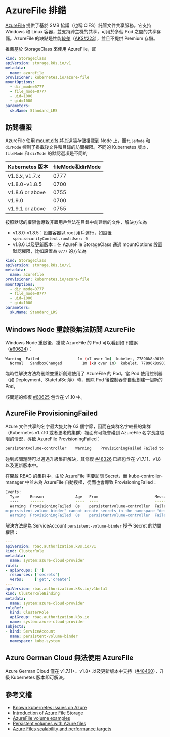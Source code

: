 # AzureFile 排錯

[AzureFile](https://docs.microsoft.com/zh-cn/azure/storage/files/storage-files-introduction) 提供了基於 SMB 協議（也稱 CIFS）託管文件共享服務。它支持 Windows 和 Linux 容器，並支持跨主機的共享，可用於多個 Pod 之間的共享存儲。AzureFile 的缺點是性能[較差](https://docs.microsoft.com/en-us/azure/storage/files/storage-files-scale-targets)（[AKS#223](https://github.com/Azure/AKS/issues/223)），並且不提供 Premium 存儲。

推薦基於 StorageClass 來使用 AzureFile，即

```yaml
kind: StorageClass
apiVersion: storage.k8s.io/v1
metadata:
  name: azurefile
provisioner: kubernetes.io/azure-file
mountOptions:
  - dir_mode=0777
  - file_mode=0777
  - uid=1000
  - gid=1000
parameters:
  skuName: Standard_LRS
```

## 訪問權限

AzureFile 使用 [mount.cifs](https://linux.die.net/man/8/mount.cifs) 將其遠端存儲掛載到 Node 上，而`fileMode` 和 `dirMode` 控制了掛載後文件和目錄的訪問權限。不同的 Kubernetes 版本，`fileMode` 和 `dirMode` 的默認選項是不同的

| Kubernetes 版本 | fileMode和dirMode |
| --------------- | ----------------- |
| v1.6.x, v1.7.x  | 0777              |
| v1.8.0-v1.8.5   | 0700              |
| v1.8.6 or above | 0755              |
| v1.9.0          | 0700              |
| v1.9.1 or above | 0755              |

按照默認的權限會導致非跟用戶無法在目錄中創建新的文件，解決方法為

- v1.8.0-v1.8.5：設置容器以 root 用戶運行，如設置 `spec.securityContext.runAsUser: 0`
- v1.8.6 以及更新版本：在 AzureFile StorageClass 通過 mountOptions 設置默認權限，比如設置為 `0777` 的方法為

```yaml
kind: StorageClass
apiVersion: storage.k8s.io/v1
metadata:
  name: azurefile
provisioner: kubernetes.io/azure-file
mountOptions:
  - dir_mode=0777
  - file_mode=0777
  - uid=1000
  - gid=1000
parameters:
  skuName: Standard_LRS
```

## Windows Node 重啟後無法訪問 AzureFile

Windows Node 重啟後，掛載 AzureFile 的 Pod 可以看到如下錯誤（[#60624](https://github.com/kubernetes/kubernetes/issues/60624)）：

```sh
Warning  Failed                 1m (x7 over 1m)  kubelet, 77890k8s9010  Error: Error response from daemon: invalid bind mount spec "c:\\var\\lib\\kubelet\\pods\\07251c5c-1cfc-11e8-8f70-000d3afd4b43\\volumes\\kubernetes.io~azure-file\\pvc-fb6159f6-1cfb-11e8-8f70-000d3afd4b43:c:/mnt/azure": invalid volume specification: 'c:\var\lib\kubelet\pods\07251c5c-1cfc-11e8-8f70-000d3afd4b43\volumes\kubernetes.io~azure-file\pvc-fb6159f6-1cfb-11e8-8f70-000d3afd4b43:c:/mnt/azure': invalid mount config for type "bind": bind source path does not exist
  Normal   SandboxChanged         1m (x8 over 1m)  kubelet, 77890k8s9010  Pod sandbox changed, it will be killed and re-created.
```

臨時性解決方法為刪除並重新創建使用了 AzureFile 的 Pod。當 Pod 使用控制器（如 Deployment、StatefulSet等）時，刪除 Pod 後控制器會自動創建一個新的 Pod。

該問題的修復 [#60625](https://github.com/kubernetes/kubernetes/pull/60625) 包含在 v1.10 中。

## AzureFile ProvisioningFailed

Azure 文件共享的名字最大隻允許 63 個字節，因而在集群名字較長的集群（Kubernetes v1.7.10 或者更老的集群）裡面有可能會碰到 AzureFile 名字長度超限的情況，導致 AzureFile ProvisioningFailed：

```sh
persistentvolume-controller    Warning    ProvisioningFailed Failed to provision volume with StorageClass "azurefile": failed to find a matching storage account
```

碰到該問題時可以通過升級集群解決，其修復 [#48326](https://github.com/kubernetes/kubernetes/pull/48326) 已經包含在 v1.7.11、v1.8 以及更新版本中。

在開啟 RBAC 的集群中，由於 AzureFile 需要訪問 Secret，而 kube-controller-manager 中並未為 AzureFile 自動授權，從而也會導致 ProvisioningFailed：

```sh
Events:
  Type     Reason              Age   From                         Message
  ----     ------              ----  ----                         -------
  Warning  ProvisioningFailed  8s    persistentvolume-controller  Failed to provision volume with StorageClass "azurefile": Couldn't create secret secrets is forbidden: User "system:serviceaccount:kube-syste
m:persistent-volume-binder" cannot create secrets in the namespace "default"
  Warning  ProvisioningFailed  8s    persistentvolume-controller  Failed to provision volume with StorageClass "azurefile": failed to find a matching storage account
```

解決方法是為 ServiceAccount `persistent-volume-binder` 授予 Secret 的訪問權限：

```yaml
---
apiVersion: rbac.authorization.k8s.io/v1
kind: ClusterRole
metadata:
  name: system:azure-cloud-provider
rules:
- apiGroups: ['']
  resources: ['secrets']
  verbs:     ['get','create']
---
apiVersion: rbac.authorization.k8s.io/v1beta1
kind: ClusterRoleBinding
metadata:
  name: system:azure-cloud-provider
roleRef:
  kind: ClusterRole
  apiGroup: rbac.authorization.k8s.io
  name: system:azure-cloud-provider
subjects:
- kind: ServiceAccount
  name: persistent-volume-binder
  namespace: kube-system 
```

## Azure German Cloud 無法使用 AzureFile

Azure German Cloud 僅在 v1.7.11+、v1.8+ 以及更新版本中支持（[#48460](https://github.com/kubernetes/kubernetes/pull/48460)），升級 Kubernetes 版本即可解決。

## 參考文檔

- [Known kubernetes issues on Azure](https://github.com/andyzhangx/demo/tree/master/issues)
- [Introduction of Azure File Storage](https://docs.microsoft.com/zh-cn/azure/storage/files/storage-files-introduction)
- [AzureFile volume examples](https://github.com/kubernetes/examples/tree/master/staging/volumes/azure_file)
- [Persistent volumes with Azure files](https://docs.microsoft.com/en-us/azure/aks/azure-files-dynamic-pv)
- [Azure Files scalability and performance targets](https://docs.microsoft.com/en-us/azure/storage/files/storage-files-scale-targets)
